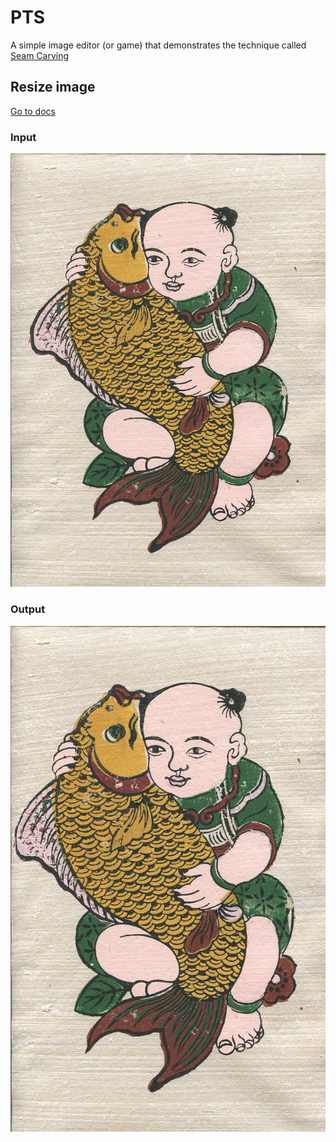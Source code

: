 # PTS

A simple image editor (or game) that demonstrates the technique called [Seam Carving](https://www.youtube.com/watch?v=6NcIJXTlugc)

## Resize image
[Go to docs](./tools/resize/README.md)

### Input
![Input](./tools/resize/cachep.jpg)

### Output
![Output](./tools/resize/out.jpg?ver=1)